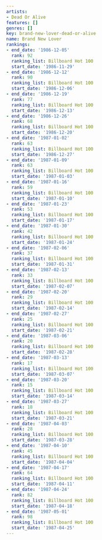 ```yaml
---
artists:
- Dead Or Alive
features: []
genres: []
key: brand-new-lover-dead-or-alive
name: Brand New Lover
rankings:
- end_date: '1986-12-05'
  rank: 92
  ranking_list: Billboard Hot 100
  start_date: '1986-11-29'
- end_date: '1986-12-12'
  rank: 90
  ranking_list: Billboard Hot 100
  start_date: '1986-12-06'
- end_date: '1986-12-19'
  rank: 77
  ranking_list: Billboard Hot 100
  start_date: '1986-12-13'
- end_date: '1986-12-26'
  rank: 68
  ranking_list: Billboard Hot 100
  start_date: '1986-12-20'
- end_date: '1987-01-02'
  rank: 63
  ranking_list: Billboard Hot 100
  start_date: '1986-12-27'
- end_date: '1987-01-09'
  rank: 63
  ranking_list: Billboard Hot 100
  start_date: '1987-01-03'
- end_date: '1987-01-16'
  rank: 59
  ranking_list: Billboard Hot 100
  start_date: '1987-01-10'
- end_date: '1987-01-23'
  rank: 53
  ranking_list: Billboard Hot 100
  start_date: '1987-01-17'
- end_date: '1987-01-30'
  rank: 42
  ranking_list: Billboard Hot 100
  start_date: '1987-01-24'
- end_date: '1987-02-06'
  rank: 37
  ranking_list: Billboard Hot 100
  start_date: '1987-01-31'
- end_date: '1987-02-13'
  rank: 33
  ranking_list: Billboard Hot 100
  start_date: '1987-02-07'
- end_date: '1987-02-20'
  rank: 29
  ranking_list: Billboard Hot 100
  start_date: '1987-02-14'
- end_date: '1987-02-27'
  rank: 25
  ranking_list: Billboard Hot 100
  start_date: '1987-02-21'
- end_date: '1987-03-06'
  rank: 20
  ranking_list: Billboard Hot 100
  start_date: '1987-02-28'
- end_date: '1987-03-13'
  rank: 17
  ranking_list: Billboard Hot 100
  start_date: '1987-03-07'
- end_date: '1987-03-20'
  rank: 15
  ranking_list: Billboard Hot 100
  start_date: '1987-03-14'
- end_date: '1987-03-27'
  rank: 18
  ranking_list: Billboard Hot 100
  start_date: '1987-03-21'
- end_date: '1987-04-03'
  rank: 28
  ranking_list: Billboard Hot 100
  start_date: '1987-03-28'
- end_date: '1987-04-10'
  rank: 45
  ranking_list: Billboard Hot 100
  start_date: '1987-04-04'
- end_date: '1987-04-17'
  rank: 64
  ranking_list: Billboard Hot 100
  start_date: '1987-04-11'
- end_date: '1987-04-24'
  rank: 82
  ranking_list: Billboard Hot 100
  start_date: '1987-04-18'
- end_date: '1987-05-01'
  rank: 98
  ranking_list: Billboard Hot 100
  start_date: '1987-04-25'
---
```


